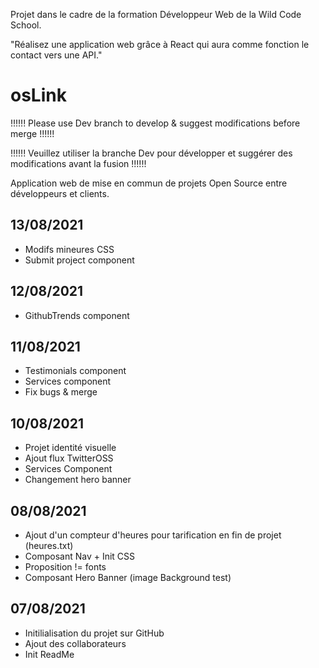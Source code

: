  Projet dans le cadre de la formation Développeur Web de la Wild Code School.
 
  "Réalisez une application web grâce à React qui aura comme fonction le contact vers une API."

# osLink

!!!!!! Please use Dev branch to develop & suggest modifications before merge !!!!!!

!!!!!! Veuillez utiliser la branche Dev pour développer et suggérer des modifications avant la fusion !!!!!!

Application web de mise en commun de projets Open Source entre développeurs et clients.

13/08/2021
--------------------------------------------
  - Modifs mineures CSS
  - Submit project component 	

12/08/2021
---------------------------------------------
  - GithubTrends component

11/08/2021
---------------------------------------------
  - Testimonials component
  - Services component 
  - Fix bugs & merge 

10/08/2021
---------------------------------------------
  - Projet identité visuelle
  - Ajout flux TwitterOSS
  - Services Component
  - Changement hero banner
  

08/08/2021 
---------------------------------------------
  - Ajout d'un compteur d'heures pour tarification en fin de projet (heures.txt)
  - Composant Nav + Init CSS 
  - Proposition != fonts
  - Composant Hero Banner (image Background test)


07/08/2021
---------------------------------------------
  - Initilialisation du projet sur GitHub
  - Ajout des collaborateurs
  - Init ReadMe 
